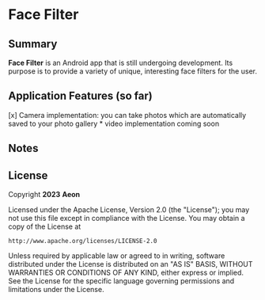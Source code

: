 <!-- (This is a comment) INSTRUCTIONS: Go through this page and fill out any **bolded** entries with their correct values.-->

# Face Filter

## Summary

**Face Filter** is an Android app that is still undergoing development. Its purpose is to provide a variety of unique, interesting face filters for the user. 

## Application Features (so far)

<!-- (This is a comment) Please be sure to change the [ ] to [x] for any features you completed.  If a feature is not checked [x], you might miss the points for that item! -->

[x] Camera implementation: you can take photos which are automatically saved to your photo gallery
    * video implementation coming soon 

<!-- ## Video Demo 

Here's a video / GIF that demos all of the app's implemented features:

<img src='https://imgur.com/a/bisOd0d.gif' title='Video Demo' width='' alt='Video Demo' />

-->

<!-- Recommended tools:
- [Kap](https://getkap.co/) for macOS
- [ScreenToGif](https://www.screentogif.com/) for Windows
- [peek](https://github.com/phw/peek) for Linux. -->

## Notes

## License

Copyright **2023** **Aeon**

Licensed under the Apache License, Version 2.0 (the "License");
you may not use this file except in compliance with the License.
You may obtain a copy of the License at

    http://www.apache.org/licenses/LICENSE-2.0

Unless required by applicable law or agreed to in writing, software
distributed under the License is distributed on an "AS IS" BASIS,
WITHOUT WARRANTIES OR CONDITIONS OF ANY KIND, either express or implied.
See the License for the specific language governing permissions and
limitations under the License.
